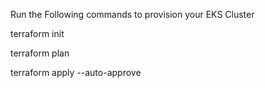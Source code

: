 Run the Following commands to provision your EKS Cluster 

terraform init 

terraform plan 

terraform apply --auto-approve 
